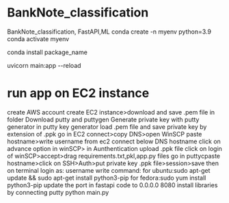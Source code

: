 # BankNote_classification
BankNote_classification, FastAPI,ML
conda create -n myenv python=3.9
conda activate myenv

conda install package_name

uvicorn main:app --reload

# run app on EC2 instance
create AWS account
create EC2 instance>download and save .pem file in folder
Download putty and puttygen
Generate private key with putty generator
in putty key generator load .pem file and save private key by extension of .ppk
go in EC2 connect>copy DNS>open WinSCP paste hostname>write username from ec2 connect below DNS hostname
click on advance option in winSCP> in Aunthentication upload .ppk file
click on login of winSCP>accept>drag requirements.txt,pkl,app.py files
go in puttycpaste hostname>click on SSH>Auth>put private key .ppk file>session>save
then on terminal login as: username
write command:
for ubuntu:sudo apt-get update && sudo apt-get install python3-pip
for fedora:sudo yum install python3-pip
update the port in fastapi code to 0.0.0.0 8080
install libraries by connecting putty
python main.py





